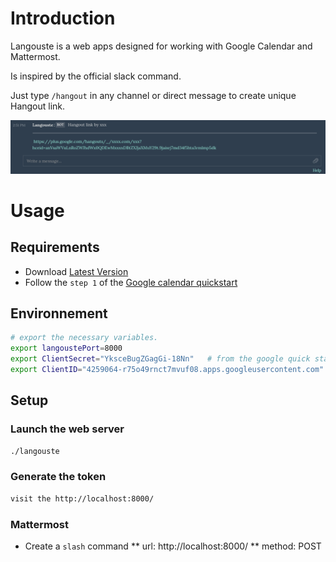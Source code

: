# Introduction

Langouste is a web apps designed for working with Google Calendar and Mattermost.

Is inspired by the official slack command.

Just type `/hangout` in any channel or direct message to create unique Hangout link.

![langouste screen](https://github.com/Lujeni/langouste/blob/master/langouste.png)

# Usage
## Requirements
  * Download [Latest Version](https://github.com/lujeni/langouste/releases/latest)
  * Follow the `step 1` of the [Google calendar quickstart](https://developers.google.com/google-apps/calendar/quickstart/go)


## Environnement
```bash
# export the necessary variables.
export langoustePort=8000
export ClientSecret="YksceBugZGagGi-18Nn"   # from the google quick start
export ClientID="4259064-r75o49rnct7mvuf08.apps.googleusercontent.com" # from the google quick start
```

## Setup
### Launch the web server 
```bash
./langouste
```

### Generate the token
```bash
visit the http://localhost:8000/
```

### Mattermost
* Create a `slash` command
** url: http://localhost:8000/
** method: POST

